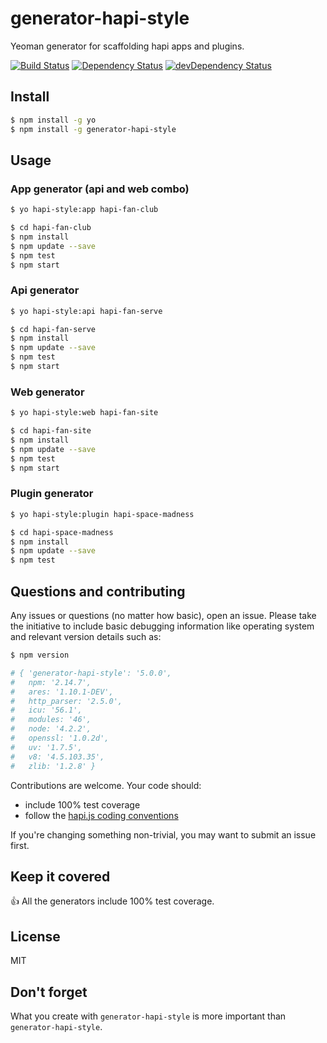 # generator-hapi-style

Yeoman generator for scaffolding hapi apps and plugins.

[![Build Status](https://travis-ci.org/jedireza/generator-hapi-style.svg?branch=master)](https://travis-ci.org/jedireza/generator-hapi-style)
[![Dependency Status](https://david-dm.org/jedireza/generator-hapi-style.svg?style=flat)](https://david-dm.org/jedireza/generator-hapi-style)
[![devDependency Status](https://david-dm.org/jedireza/generator-hapi-style/dev-status.svg?style=flat)](https://david-dm.org/jedireza/generator-hapi-style?type=dev)


## Install

```bash
$ npm install -g yo
$ npm install -g generator-hapi-style
```


## Usage

### App generator (api and web combo)

```bash
$ yo hapi-style:app hapi-fan-club
```

```bash
$ cd hapi-fan-club
$ npm install
$ npm update --save
$ npm test
$ npm start
```

### Api generator

```bash
$ yo hapi-style:api hapi-fan-serve
```

```bash
$ cd hapi-fan-serve
$ npm install
$ npm update --save
$ npm test
$ npm start
```

### Web generator

```bash
$ yo hapi-style:web hapi-fan-site
```

```bash
$ cd hapi-fan-site
$ npm install
$ npm update --save
$ npm test
$ npm start
```

### Plugin generator

```bash
$ yo hapi-style:plugin hapi-space-madness
```

```bash
$ cd hapi-space-madness
$ npm install
$ npm update --save
$ npm test
```


## Questions and contributing

Any issues or questions (no matter how basic), open an issue. Please take the
initiative to include basic debugging information like operating system
and relevant version details such as:

```bash
$ npm version

# { 'generator-hapi-style': '5.0.0',
#   npm: '2.14.7',
#   ares: '1.10.1-DEV',
#   http_parser: '2.5.0',
#   icu: '56.1',
#   modules: '46',
#   node: '4.2.2',
#   openssl: '1.0.2d',
#   uv: '1.7.5',
#   v8: '4.5.103.35',
#   zlib: '1.2.8' }
```

Contributions are welcome. Your code should:

 - include 100% test coverage
 - follow the [hapi.js coding conventions](http://hapijs.com/styleguide)

If you're changing something non-trivial, you may want to submit an issue
first.


## Keep it covered

:+1: All the generators include 100% test coverage. 


## License

MIT


## Don't forget

What you create with `generator-hapi-style` is more important than `generator-hapi-style`.
